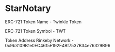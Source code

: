 # StarNotary
ERC-721 Token Name - Twinkle Token


ERC-721 Token Symbol - TWT


Token Address Rinkeby Network - 0x9b3109B1e0EC46f5E192E4Bf7537B34e76329B96
